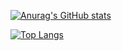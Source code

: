 [![Anurag's GitHub stats](https://github-readme-stats.vercel.app/api?username=obssousa&show_icons=true&theme=dracula&count_private=true&locale=es)](https://github.com/obssousa/github-readme-stats)

[![Top Langs](https://github-readme-stats.vercel.app/api/top-langs/?username=obssousa&layout=compact&theme=dracula&count_private=true)](https://github.com/obssousa/github-readme-stats)
